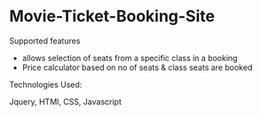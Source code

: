 # Movie-Ticket-Booking-Site

Supported features
* allows selection of seats from a specific class in a booking
* Price calculator based on no of seats & class seats are booked

Technologies Used:

Jquery, HTMl, CSS, Javascript